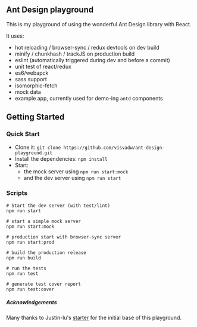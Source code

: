 ## Ant Design playground

This is my playground of using the wonderful Ant Design library with React.

It uses:
- hot reloading / browser-sync / redux devtools on dev build
- minify / chunkhash / trackJS on production build
- eslint (automatically triggered during dev and before a commit)
- unit test of react/redux
- es6/webapck
- sass support
- isomorphic-fetch
- mock data
- example app, currently used for demo-ing `antd` components

## Getting Started
### Quick Start
* Clone it: `git clone https://github.com/visvadw/ant-design-playground.git`
* Install the dependencies: `npm install`
* Start:
  * the mock server using `npm run start:mock`
  * and the dev server using `npm run start`

### Scripts

```shell
# Start the dev server (with test/lint)
npm run start 

# start a simple mock server
npm run start:mock

# production start with browser-sync server
npm run start:prod

# build the production release
npm run build

# run the tests
npm run test

# generate test cover report
npm run test:cover

```

##### Acknowledgements

Many thanks to Justin-lu's [starter](https://github.com/Justin-lu/react-redux-antd) for the initial base of this playground.
